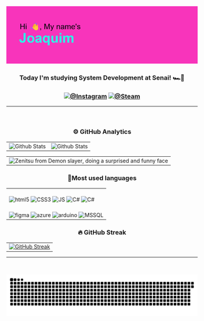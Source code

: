 
<body>
  <header>
    <div align="center">
 <img alt="Hi my name's Joaquim" src="header.png"  width="868"> 
<h3>Today I'm studying System Development at Senai! 🏎️💨 <h3>
  
[![@Instagram](https://img.shields.io/badge/Instagram-E4405F?style=for-the-badge&logo=instagram&logoColor=white)](https://www.instagram.com/joaquimgsr/)
[![@Steam](https://img.shields.io/badge/Steam-000000?style=for-the-badge&logo=steam&logoColor=white
)](https://steamcommunity.com/id/jocaquim)
</div>
<hr/>
  </header>
  <h3 align="center">⚙️ GitHub Analytics</h3>

<table align="center">
  <tr>
    <td>
      <img
        align="left"
        src="https://github-readme-stats.vercel.app/api?username=Joaquimtxt&show_icons=true&theme=radical&hide_border=true"
        alt="Github Stats"
      />
    </td>
    <td>
      <img
        align="left"
        src="https://github-readme-stats.vercel.app/api/top-langs/?username=Joaquimtxt&layout=compact&theme=radical&hide_border=true"
        alt="Github Stats"
      />
    </td>
  </tr>
</table>

<table align="center">
  <tr>
    <td>  
      <img alt="Zenitsu from Demon slayer, doing a surprised and funny face" src="https://static1.srcdn.com/wordpress/wp-content/uploads/2022/08/Zenitsu-from-Demon-Slayer.jpg" width="834" height="417"> 
</td>

  </tr>
</table>


<h3 align="center">🤖Most used languages</h3>
<table align="center">
  <tr>
    <td>
<div style="display: inline_block"><br>
  <img align="center" alt="html5" src="https://img.shields.io/badge/HTML5-E34F26?style=for-the-badge&logo=html5&logoColor=white">
  <img align="center" alt="CSS3" src="https://img.shields.io/badge/CSS3-1572B6?style=for-the-badge&logo=css3&logoColor=white">
  <img align="center" alt="JS" src="https://img.shields.io/badge/JavaScript-F7DF1E?style=for-the-badge&logo=javascript&logoColor=black">
   <img align="center" alt="C#" src="https://img.shields.io/badge/C%23-239120?style=for-the-badge&logo=c-sharp&logoColor=white">
     <img align="center" alt="C#" src="https://img.shields.io/badge/Bootstrap-563D7C?style=for-the-badge&logo=bootstrap&logoColor=white">
</div>
      </td>
    </tr>
    <tr>
    <td>
  <div style="display: inline_block"><br>
         <img align="center" alt="figma" src="https://img.shields.io/badge/figma-%23F24E1E.svg?style=for-the-badge&logo=figma&logoColor=white">
  <img align="center" alt="azure" src="https://img.shields.io/badge/azure-%230072C6.svg?style=for-the-badge&logo=microsoftazure&logoColor=white">
     <img align="center" alt="arduino" src="https://img.shields.io/badge/-Arduino-00979D?style=for-the-badge&logo=Arduino&logoColor=white">
    <img align="center" alt="MSSQL" src="https://img.shields.io/badge/Microsoft%20SQL%20Server-CC2927?style=for-the-badge&logo=microsoft%20sql%20server&logoColor=white">  
  </div>
      </td>
    </tr>
</table>
<div align="center">
<h3>🔥 GitHub Streak </h3>
<table align="center">
  <tr>
    <td>  
      <a href="https://git.io/streak-stats"><img src="https://github-readme-streak-stats.herokuapp.com?user=Joaquimtxt&theme=radical&hide_border=true&exclude_days=Sun&card_width=834" alt="GitHub Streak" /></a> 
</td>
  </tr>
</table>
</div>
<hr/>
</br>

![snake gif](https://github.com/Joaquimtxt/Joaquimtxt/blob/output/github-contribution-grid-snake-dark.svg) 
</body>




